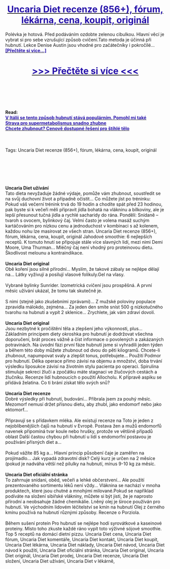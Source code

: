 <h1 style="text-align: center;"><a href="https://vra.koperande.ru/LSXytF56?sub_id_1=cz-newb-uncariadiet-new1"><strong><span style="color: rgb(38, 17, 169);">Uncaria Diet recenze (856+), fórum, lékárna, cena, koupit, originál</span></strong></a></h1>
<p>Polévka je hotová. Před podáváním ozdobte zelenou cibulkou. Hlavní věcí je vybrat si pro sebe vzrušující způsob cvičení.Tato metoda je účinná při hubnutí. Lekce Denise Austin jsou vhodné pro začátečníky i pokročilé... <strong><a href="https://vra.koperande.ru/LSXytF56?sub_id_1=cz-newb-uncariadiet-new1"><span style="color: rgb(38, 17, 169);">[Přečtěte si více...]</span></a></strong></p>
<h1 style="text-align: center;"><a href="https://vra.koperande.ru/LSXytF56?sub_id_1=cz-newb-uncariadiet-new1"><strong><span style="color: rgb(38, 17, 169);"> >>> Přečtěte si více <<< </span></strong></a></h1>
<br>
<br>
<br>
<br>
<br>
<b>Read:</b><br>
<b><a href="https://vra.koperande.ru/LSXytF56?sub_id_1=cz-newb-uncariadiet-new1"><span style="color: rgb(38, 17, 169);">V Itálii se tento způsob hubnutí stává populárním. Pomohl mi také</span></a></b><br>
<b><a href="https://vra.koperande.ru/LSXytF56?sub_id_1=cz-newb-uncariadiet-new1"><span style="color: rgb(38, 17, 169);">Strava pro supermetabolismus snadno zhubne</span></a></b><br>
<b><a href="https://vra.koperande.ru/LSXytF56?sub_id_1=cz-newb-uncariadiet-new1"><span style="color: rgb(38, 17, 169);">Chcete zhubnout? Cenově dostupné řešení pro štíhlé tělo</span></a></b><br>
<br><br><br>
Tags: Uncaria Diet recenze (856+), fórum, lékárna, cena, koupit, originál<br><br><br><br><br><br><br>
<b>Uncaria Diet užívání</b><br>
Tato dieta nevyžaduje žádné výdaje, pomůže vám zhubnout, soustředit se na svůj duchovní život a případně očistit... Co můžete jíst po tréninku: Pokud váš večerní trénink trvá do 19 hodin a chodíte spát před 23 hodinou, pak byste si k večeři měli připravit jídla bohatá na vlákninu a bílkoviny, ale je lepší přesunout tučná jídla a rychlé sacharidy do rána. Pondělí: Snídaně – tvaroh s ovocem, bylinkový čaj. Velmi často je volena masáž suchým kartáčováním pro nízkou cenu a jednoduchost v kombinaci s až kolenem, každou nohu lze masírovat ze všech stran. Uncaria Diet recenze (856+), fórum, lékárna, cena, koupit, originál Jahodové smoothie: 6 nejlepších receptů. K tomuto hnutí se připojuje stále více slavných lidí, mezi nimi Demi Moore, Uma Thurman... Mléčný čaj není vhodný pro proteinovou dietu. Škodlivost melounu a kontraindikace.
<br><br>
<b>Uncaria Diet original</b><br>
Obě koření jsou silné přírodní... Myslím, že takové zábaly se nejlépe dělají na... Látky vyživují a posilují vlasové folikuly.Gel na vlasy.
<br><br>
Vybrané bylinky Sunrider. Izometrická cvičení jsou prospěšná. A první měsíc užívání ukázal, že tomu tak skutečně je.
<br><br>
S nimi (stejně jako zkušebními zprávami)... Z mužské poloviny populace zpravidla málokdo, zejména... Za jeden den smíte sníst 500 g nízkotučného tvarohu na hubnutí a vypít 2 sklenice... Zrychlete, jak vám zdraví dovolí.
<br><br>
<b>Uncaria Diet original</b><br>
Jsou nezbytné k pročištění těla a zlepšení jeho výkonnosti, plus... Základním principem diety okroshka pro hubnutí je dodržovat všechna doporučení, brát proces vážně a číst informace o povolených a zakázaných potravinách. Na úvodní fázi první fáze hubnutí jsme si vyhradili jeden týden a během této doby můžete zhubnout od dvou do pěti kilogramů. Chcete-li zhubnout, napumpovat svaly a zlepšit tonus, potřebujete... Použití Podmor pro hubnutí. Délka operace přímo závisí na objemu a množství, doba trvání výsledku liposukce závisí na životním stylu pacienta po operaci. Spirulina stimuluje sekreci žluči a zpočátku máte stagnaci ve žlučových cestách a žlučníku. Recenze lidí hubnoucích o použití Allocholu. K přípravě aspiku se přidává želatina. Co ti brání získat tělo svých snů?
<br><br>
<b>Uncaria Diet recenze</b><br>
Dobré výsledky při hubnutí, budování... Přibrala jsem za pouhý měsíc. Mezomorf nemusí držet přísnou dietu, aby zhubl, jako endomorf nebo jako ektomorf...
<br><br>
Připravují se s přídavkem mléka. Ale existují recenze na Toto je jeden z nejoblíbenějších čajů na hubnutí v Evropě. Postava žen a mužů endomorfů navenek připomíná tvar koule nebo hrušky, protože ve většině případů oblast Další častou chybou při hubnutí u lidí s endomorfní postavou je používání přísných diet a...
<br><br>
Pokud vážíte 85 kg a... Hlavní princip působení čaje je zaměřen na projímadlo... Jak vypadá zdravotní disk? Celý kurz je určen na 2 měsíce (pokud je nadváha větší než pilulky na hubnutí, mínus 9-10 kg za měsíc.
<br><br>
<b>Uncaria Diet oficiální stránka</b><br>
To zahrnuje snídani, oběd, večeři a lehké občerstvení... Ale použití prezentovaného sortimentu léků není vždy... Vláknina se nachází v mnoha produktech, které jsou chutné a mnohými milované.Pokud se například podíváte na složení sibiřské vlákniny, můžete si být jisti, že je naprosto přírodní a neobsahuje žádné chemikálie. Lněný olej je široce používán pro hubnutí. Ve východním lidovém léčitelství se kmín na hubnutí Olej z černého kmínu používá na hubnutí různými způsoby. Recenze o Porziola.
<br><br>
Během sušení protein Pro hubnutí se nejlépe hodí syrovátkové a kaseinové proteiny. Místo toho zkuste každé ráno vypít toto výživné sójové smoothie. Top 5 receptů na domácí dietní pizzu.
Uncaria Diet cena, Uncaria Diet fórum, Uncaria Diet komentáře, Uncaria Diet kontakt, Uncaria Diet koupit, Uncaria Diet lékárna, Uncaria Diet náklady, Uncaria Diet návod, Uncaria Diet návod k použití, Uncaria Diet oficiální stránka, Uncaria Diet original, Uncaria Diet originál, Uncaria Diet prodej, Uncaria Diet recenze, Uncaria Diet složení, Uncaria Diet užívání, Uncaria Diet v lékárně,  
